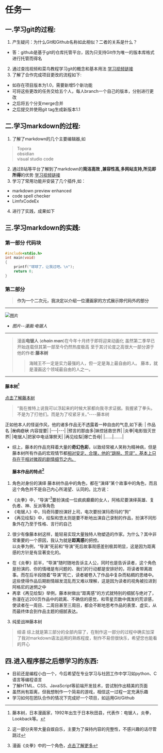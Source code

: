 # 任务一 
## 一.学习git的过程:
1. 产生疑问：为什么Git和Github名称如此相似？二者的关系是什么？
  - 答：github是基于git的仓库托管平台，因为只支持Git作为唯一的版本库格式进行托管而得名
2. 通过查找视频和菜鸟教程学习git的概念和基本用法 [学习视频链接](https://www.bilibili.com/video/BV1s3411g7PS/?spm_id_from=333.337.search-card.all.click&vd_source=7e11b3cb45a4a68157b34aca3b0d381d)
3. 了解了合作完成项目更改的流程如下:
  - 如存在项目版本为1.0，需要新增5个新功能
  - 可将这些更改的任务交给五个人，每人branch一个自己的版本，分别进行更改
  - 之后将五个分支merge合并
  - 之后提交并使用git tag生成新版本1.1

## 二.学习markdown的过程:

  1. 了解了markdown的几个主要编辑器,如
  >Topora  
  >obsidian  
  >visual studio code  

  2. 通过B站等平台了解到了markdown的**简洁高效 ,兼容性高,多网站支持,所见即所得**的优势 [学习视频链接](https://www.bilibili.com/video/BV1hG411p7fX/?spm_id_from=333.337.search-card.all.click&vd_source=7e11b3cb45a4a68157b34aca3b0d381d)
  3. 学习了常用功能并安装了几个插件,如：
   - markdown preview enhanced
   - code spell checker
   - LimfxCodeEx
  4. 进行了实践，成果如下
## 三.学习markdown的实践:
### 第一部分 代码块
```c
#include<stdio.h>
int main(void)
{
    printf("球球了，让我过吧。\n");
    return 0;
}
```
### 第二部分
  >**作为一个二次元，我决定以介绍一位漫画家的方式展示除代码外的部分**
---
![图片](https://p7.itc.cn/images01/20210131/34778896787a4757b1e080caa1abb6af.jpeg)

- *图片--漫画:电锯人*
- ---
>漫画**电锯人** (***chain man***)在今年十月终于即将迎来动画化
虽然第二季早已开始连载但其第一部至今仍然热度极高
至于其讨论度之高很大一部分源于他的作者:**藤本树**
>>海贼王不一定是实力最强的人，但一定是海上最自由的人。
藤本，就是漫画这个领域最自由的人之一。
---
#### 藤本树[^1]

[点击了解藤本树](https://www.bilibili.com/video/BV1rK4y1r7tJ/?spm_id_from=333.337.search-card.all.click&vd_source=7e11b3cb45a4a68157b34aca3b0d381d)
> “我在推特上说我可以浮起来的时候大家都向我寻求证据。我握紧了拳头。不是为了打他们。而是为了咬紧牙关。”----藤本树

正如他本人的怪诞作风，他的诸多作品无不透露着一种自由的气息,如下表:
|  作品名 |~~发病症状~~ 内容提要|
|---|---|
|预言的那由多|妹控拯救世界|
|炎拳|电影毁灭世界|
|电锯人|把家中电话簿祭天|
|再见绘梨|爆亡吾母|
|......|.......|

- 综上，藤本的作品充释着大量的**奇幻色彩**，以致经常被人笑称为精神病，但是藤本树所有作品的宏观情节都<u>相对安定、合理，他的“跳脱、荒谬”，基本上只存在于相对微观的剧情细节之内。</u>
  #### 藤本作品的特点[^2]
1. 角色对身份的演绎
  藤本树作品中的角色，都在“演绎”某个故事中的角色，而且这个角色并不是自己内心所渴望、认同的。比方说：
 -  《炎拳》中，“导演“[^3]要扮演成一位疯疯癫癫的女人，阿格尼要演绎英雄、复仇者、神、反派等角色
 -  《电锯人》中，玛奇玛要扮演好上司，电次要扮演玛奇玛的“狗”
 -  《再见绘梨》中，绘梨和悠太则是要不断地出演自己录制的作品，扮演不同形象外在乃至于性格、言行的自己
  2. 很少有像藤本树这样，能轻易实现大量独特人物塑造的作家。为什么？其中非常重要的一个原因，我认为就是**距离感**的把控。    
  以炎拳为例，“导演”死前和“导演”死后故事观感差别极其明显，这是因为距离感的方针是有显著变化的。
  - 在《炎拳》前半，“导演”随时随地告诉主人公，同时也是告诉读者，这个角色是扮演的、你的情绪是有问题的、我们的行动都是安排好的，将读者带离故事。而在后半段随着“导演”死亡，读者被卷入了作品中复杂而粘稠的思绪中。
  这些使得作品后期剧情越发混乱而又难以理解，这是因为读者的视角被拉进到阿格尼的迷惘之中
- 再拿《再见绘梨》举例，藤本树做出“距离感”的方式就特别的细腻与绝对了，弥漫在近200页作品中的疏离、不确信的感觉，和零星页数中偶发的荒谬感，使读者在一周目、二周目甚至三周目，都会不断地思考作品的表里、虚实，从而最终体会到作品主题的细腻表达。
3. 纯爱战神藤本树
  > 结语
  综上就是第三部分的全部内容了，在制作这一部分的过程中确实加深了我对markdown语法运用的熟练程度，制作不易但很快乐，希望您也能看的开心
## 四.进入程序部之后想学习的东西:
- 目前还是编程小白一个，今后希望在专业学习与社团工作中学习如python、C语言等编程语言
- 了解HTML、CSS、JavaScript等前端开发技术，尝试制作出精美的页面
- 虽然尚有距离，但我想制作一个简易的游戏，相信这一过程一定充满乐趣
- 学习如何在团队合作的情况下完成好一个项目，如运用Git/Github
[^1]:藤本树，日本漫画家，1992年出生于日本秋田县，代表作：电锯人，炎拳，Lookback等。
[^2]:这一部分夹带大量自娱自乐，主要为了保持内容的完整性，不感兴趣的话尽管跳过
[^3]:漫画《炎拳》中的一个角色，[点击了解更多](https://zh.moegirl.org.cn/%E6%89%98%E5%98%89%E5%A1%94)